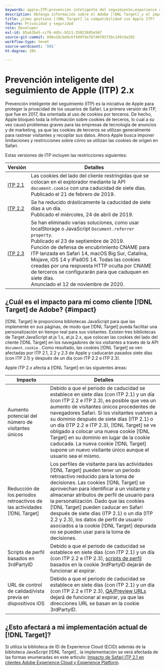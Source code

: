 ```yaml
---
keywords: apple;ITP;prevención inteligente del seguimiento;experience cloud id;ecid;itp
description: Obtenga información sobre el Adobe [!DNL Target] y el impacto de la iniciativa Prevención inteligente del seguimiento de Apple (ITP) que busca proteger la privacidad de los usuarios de Safari.
title: ¿Cómo gestiona [!DNL Target] la compatibilidad con Apple ITP?
feature: Privacidad y seguridad
role: Developer
exl-id: 05a62be5-ccfb-4d5c-b511-35023b95e567
source-git-commit: 898a18cbd9c6f499f9e7b74078575bc149c9a292
workflow-type: tm+mt
source-wordcount: '591'
ht-degree: 38%

---
```


# Prevención inteligente del seguimiento de Apple (ITP) 2.x

Prevención inteligente del seguimiento (ITP) es la iniciativa de Apple para proteger la privacidad de los usuarios de Safari. La primera versión de ITP, que fue en 2017, iba orientada al uso de cookies por terceros. De hecho, Apple bloqueó toda la información sobre cookies de terceros, lo cual a su vez causó problemas graves para las empresas de tecnología de anuncios y de marketing, ya que las cookies de terceros se utilizan generalmente para rastrear visitantes y recopilar sus datos. Ahora Apple busca imponer limitaciones y restricciones sobre cómo se utilizan las cookies de origen en Safari.

Estas versiones de ITP incluyen las restricciones siguientes:

| Versión | Detalles |
| --- | --- |
| [ITP 2.1](https://webkit.org/blog/8613/intelligent-tracking-prevention-2-1/) | Las cookies del lado del cliente restringidas que se colocan en el explorador mediante la API `document.cookie` con una caducidad de siete días.<br>Publicado el 21 de febrero de 2019. |
| [ITP 2.2](https://webkit.org/blog/8828/intelligent-tracking-prevention-2-2/) | Se ha reducido drásticamente la caducidad de siete días a un día.<br>Publicado el miércoles, 24 de abril de 2019. |
| [ITP 2.3](https://webkit.org/blog/9521/intelligent-tracking-prevention-3-2/) | Se han eliminado varias soluciones, como usar localStorage o JavaScript `Document.referrer property`.<br>Publicado el 23 de septiembre de 2019.<br>Función de defensa de encubrimiento CNAME para ITP lanzada en Safari 14, macOS Big Sur, Catalina, Mojave, iOS 14 y iPadOS 14. Todas las cookies creadas por una respuesta HTTP oculta por CNAME de terceros se configurarán para que caduquen en siete días.<br>Anunciado el 12 de noviembre de 2020. |

## ¿Cuál es el impacto para mí como cliente [!DNL Target] de Adobe? {#impact}

[!DNL Target] le proporciona bibliotecas JavaScript para que las implemente en sus páginas, de modo que [!DNL Target] pueda facilitar una personalización en tiempo real para sus visitantes. Existen tres bibliotecas de Target JavaScript at.js 1.x, at.js 2.x, que colocan las cookies del lado del cliente [!DNL Target] en los navegadores de los visitantes a través de la API `document.cookie` . Como resultado, las cookies [!DNL Target] se ven afectadas por ITP 2.1, 2.2 y 2.3 de Apple y caducarán pasados siete días (con ITP 2.1) y después de un día (con ITP 2.2 e ITP 2.3).

Apple ITP 2.x afecta a [!DNL Target] en las siguientes áreas:

| Impacto | Detalles |
| --- | --- |
| Aumento potencial del número de visitantes únicos | Debido a que el periodo de caducidad se establece en siete días (con ITP 2.1) y un día (con ITP 2.2 e ITP 2.3), es posible que vea un aumento de visitantes únicos procedentes de navegadores Safari. Si los visitantes vuelven a su dominio después de siete días (ITP 2.1) o un día (ITP 2.2 e ITP 2.3), [!DNL Target] se ve obligado a colocar una nueva cookie [!DNL Target] en su dominio en lugar de la cookie caducada. La nueva cookie [!DNL Target] supone un nuevo visitante único aunque el usuario sea el mismo. |
| Reducción de los periodos retroactivos de las actividades [!DNL Target] | Los perfiles de visitante para las actividades [!DNL Target] pueden tener un período retroactivo reducido para la toma de decisiones. Las cookies [!DNL Target] se aprovechan para identificar a un visitante y almacenar atributos de perfil de usuario para la personalización. Dado que las cookies [!DNL Target] pueden caducar en Safari después de siete días (ITP 2.1) o un día (ITP 2.2 y 2.3), los datos de perfil de usuario asociados a la cookie [!DNL Target] depurada no se pueden usar para la toma de decisiones. |
| Scripts de perfil basados en 3rdPartyID | Debido a que el periodo de caducidad se establece en siete días (con ITP 2.1) y un día (con ITP 2.2 e ITP 2.3), [scripts de perfil](/help/c-target/c-visitor-profile/profile-parameters.md) basados en la cookie 3rdPartyID dejarán de funcionar al expirar. |
| URL de control de calidad/vista previa en dispositivos iOS | Debido a que el periodo de caducidad se establece en siete días (con ITP 2.1) y un día (con ITP 2.2 e ITP 2.3), [QA/Preview URLs](/help/c-activities/c-activity-qa/activity-qa.md) dejará de funcionar al expirar, ya que las direcciones URL se basan en la cookie 3rdPartyID. |

## ¿Esto afectará a mi implementación actual de [!DNL Target]?

Si utiliza la biblioteca de ID de Experience Cloud (ECID) además de la biblioteca JavaScript [!DNL Target] , la implementación se verá afectada de las formas enumeradas en este artículo: [Impacto de Safari ITP 2.1 en clientes Adobe Experience Cloud y Experience Platform](https://medium.com/adobetech/safari-itp-2-1-impact-on-adobe-experience-cloud-customers-9439cecb55ac).
